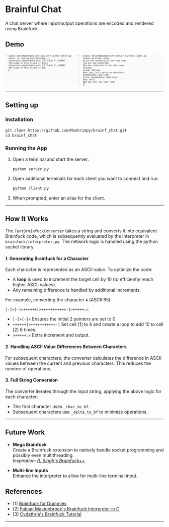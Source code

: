 # Brainful Chat

A chat server where input/output operations are encoded and rendered using Brainfuck.


## Demo

![Example of server and client](./assets/demo.png)

---
## Setting up


### Installation
    git clone https://github.com/Mushrimpy/brainf_chat.git
    cd brainf_chat


### Running the App

1. Open a terminal and start the server:
    ```bash
    python server.py
    ```

2. Open additional terminals for each client you want to connect and run:
    ```bash
    python client.py
    ```

3. When prompted, enter an alias for the client.

---

## How It Works

The `TextBrainfuckConverter` takes a string and converts it into equivalent Brainfuck code, which is subsequently evaluated by the interpreter in `brainfuck/interpreter.py`. The network logic is handled using the python socket library.

#### 1. Generating Brainfuck for a Character
Each character is represented as an ASCII value. To optimize the code:
- A **loop** is used to increment the target cell by 10 (to efficiently reach higher ASCII values).
- Any remaining difference is handled by additional increments.

For example, converting the character `A` (ASCII 65):

```brainfuck
[-]>[-]<++++++[>++++++++++<-]>+++++.<
```

- `[-]>[-]<` Ensures the initial 2 pointers are set to 0.
- `++++++[>++++++++++<-]` Set cell [1] to 6 and create a loop to add 10 to cell [2] 6 times.
- `>+++++.<` Extra increment and output.

#### 2. Handling ASCII Value Differences Between Characters

For subsequent characters, the converter calculates the difference in ASCII values between the current and previous characters. This reduces the number of operations.


#### 3. Full String Conversion

The converter iterates through the input string, applying the above logic for each character:
- The first character uses `_char_to_bf`.
- Subsequent characters use `_delta_to_bf` to minimize operations.

---

## Future Work

- **Mega Brainfuck**  
  Create a Brainfuck extension  to natively handle socket programming and possibly even multithreading.  
  *Inspiration: [R. Singh's Brainfuck++](https://github.com/Gr3atWh173/brainfuckplusplus)*  

- **Multi-line Inputs**  
  Enhance the interpreter to allow for multi-line terminal input.



## References

- [1] [Brainfuck for Dummies](https://docs.google.com/document/d/1M51AYmDR1Q9UBsoTrGysvuzar2_Hx69Hz14tsQXWV6M/edit?tab=t.0)  
- [2] [Fabian Mastenbroek's Brainfuck Interpreter in C](https://github.com/fabianishere/brainfuck)
- [3] [Cydathria's Brainfuck Tutorial](http://cydathria.com/bf/Brainfuck.html)  

---
